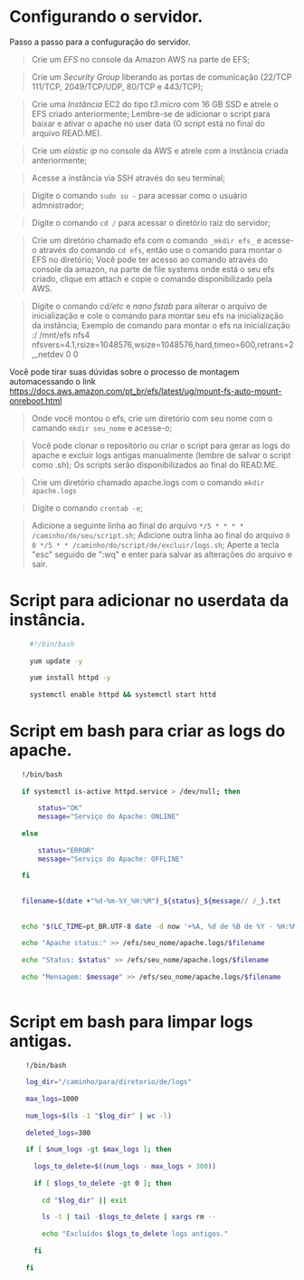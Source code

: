 # Configurando o servidor.
Passo a passo para a confuguração do servidor.
> Crie um _EFS_ no console da Amazon AWS na parte de EFS;

> Crie um _Security Group_ liberando as portas de comunicação (22/TCP 111/TCP, 2049/TCP/UDP, 80/TCP e 443/TCP);

> Crie uma _Instância_ EC2 do tipo _t3.micro_ com 16 GB SSD e atrele o EFS criado anteriormente;
Lembre-se de adicionar o script para baixar e ativar o apache no user data (O script está no final do arquivo READ.ME).

> Crie um _elástic ip_ no console da AWS e atrele com a instância criada anteriormente;

> Acesse a instância via SSH através do seu terminal;

> Digite o comando ```sudo su -``` para acessar como o usuário admnistrador;

> Digite o comando ```cd /``` para acessar o diretório raiz do servidor;

> Crie um diretório chamado efs com o comando ```_mkdir efs_``` e acesse-o através do comando ```cd efs```, então use o comando para montar o EFS no diretório;
Você pode ter acesso ao comando através do console da amazon, na parte de file systems onde está o seu efs criado, clique em attach e copie o comando disponibilizado pela AWS.

> Digite o comando _cd/etc_ e _nano fstab_ para alterar o arquivo de inicialização e cole o comando para montar seu efs na inicialização da instância;
Exemplo de comando para montar o efs na inicialização <IP do DNS do EFS>:/ /mnt/efs nfs4     nfsvers=4.1,rsize=1048576,wsize=1048576,hard,timeo=600,retrans=2,_netdev 0 0

Você pode tirar suas dúvidas sobre o processo de montagem automacessando o link https://docs.aws.amazon.com/pt_br/efs/latest/ug/mount-fs-auto-mount-onreboot.html

> Onde você montou o efs, crie um diretório com seu nome com o camando ```mkdir seu_nome``` e acesse-o;

> Você pode clonar o repositório ou criar o script para gerar as logs do apache e excluir logs antigas manualmente (lembre de salvar o script como .sh);
Os scripts serão disponibilizados ao final do READ.ME.

> Crie um diretório chamado apache.logs com o comando ```mkdir apache.logs```

> Digite o comando ```crontab -e```;

> Adicione a seguinte linha ao final do arquivo ```*/5 * * * * /caminho/do/seu/script.sh```;
> Adicione outra linha ao final do arquivo ```0 0 */5 * * /caminho/do/script/de/excluir/logs.sh```;
> Aperte a tecla "esc" seguido de ":wq" e enter para salvar as alterações do arquivo e sair.


# Script para adicionar no userdata da instância.
```bash
     #!/bin/bash
    
     yum update -y
    
     yum install httpd -y
    
     systemctl enable httpd && systemctl start httd
```  

# Script em bash para criar as logs do apache.
```bash
   !/bin/bash
   
   if systemctl is-active httpd.service > /dev/null; then
   
       status="OK"
       message="Serviço do Apache: ONLINE"
  
   else
    
       status="ERROR"
       message="Serviço do Apache: OFFLINE"
       
   fi
  
   
   filename=$(date +"%d-%m-%Y_%H:%M")_${status}_${message// /_}.txt
  
   
   echo "$(LC_TIME=pt_BR.UTF-8 date -d now '+%A, %d de %B de %Y - %H:%M:%S')" >> /efs/seu_nome/apache.logs/$filename
   
   echo "Apache status:" >> /efs/seu_nome/apache.logs/$filename
   
   echo "Status: $status" >> /efs/seu_nome/apache.logs/$filename
   
   echo "Mensagem: $message" >> /efs/seu_nome/apache.logs/$filename
   
 ``` 

# Script em bash para limpar logs antigas.
```bash
    !/bin/bash
   
    log_dir="/caminho/para/diretorio/de/logs"
    
    max_logs=1000
   
    num_logs=$(ls -1 "$log_dir" | wc -l)
    
    deleted_logs=300
    
    if [ $num_logs -gt $max_logs ]; then
   
      logs_to_delete=$((num_logs - max_logs + 300))
      
      if [ $logs_to_delete -gt 0 ]; then
      
        cd "$log_dir" || exit
        
        ls -t | tail -$logs_to_delete | xargs rm --
        
        echo "Excluídos $logs_to_delete logs antigos."
        
      fi
      
    fi
```

